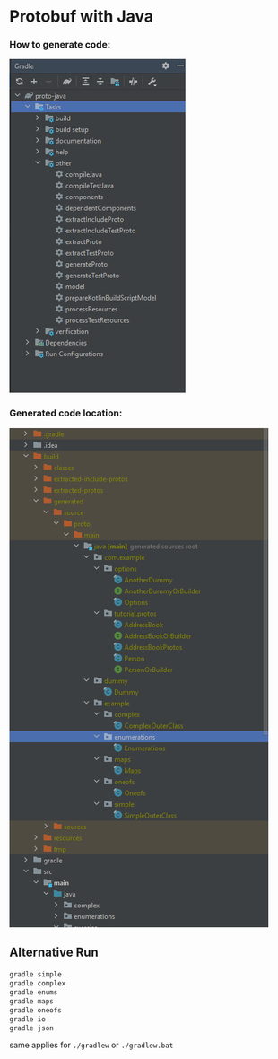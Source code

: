 # Protobuf with Java

### How to generate code:
![IDEA generate proto classes](idea_generate_proto.png)

### Generated code location:
![gradle generated proto classes location](proto_generated.png)

## Alternative Run

```
gradle simple
gradle complex
gradle enums
gradle maps
gradle oneofs
gradle io
gradle json
```

same applies for `./gradlew` or `./gradlew.bat`
